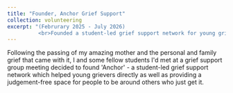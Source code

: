 ```yaml
---
title: "Founder, Anchor Grief Support"
collection: volunteering
excerpt: "(Februrary 2025 - July 2026) 
          <br>Founded a student-led grief support network for young grievers after the passing of my Mum in late 2024." 
---
```


Following the passing of my amazing mother and the personal and family grief that came with it, I and some fellow students I'd met at a grief support group meeting decided to found 'Anchor' - a student-led grief support network which helped young grievers directly as well as providing a judgement-free space for people to be around others who just get it.
